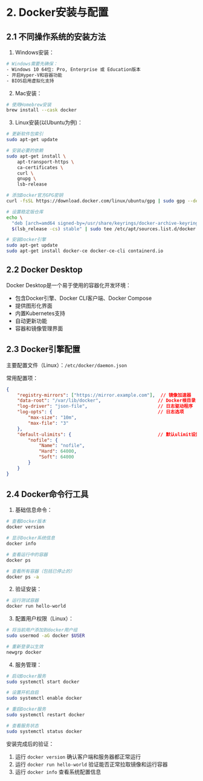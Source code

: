 # 2. Docker安装与配置

## 2.1 不同操作系统的安装方法

1. Windows安装：

```bash
# Windows需要先确保：
- Windows 10 64位: Pro, Enterprise 或 Education版本
- 开启Hyper-V和容器功能
- BIOS启用虚拟化支持
```

2. Mac安装：

```bash
# 使用Homebrew安装
brew install --cask docker
```

3. Linux安装(以Ubuntu为例)：

```bash
# 更新软件包索引
sudo apt-get update

# 安装必要的依赖
sudo apt-get install \
    apt-transport-https \
    ca-certificates \
    curl \
    gnupg \
    lsb-release

# 添加Docker官方GPG密钥
curl -fsSL https://download.docker.com/linux/ubuntu/gpg | sudo gpg --dearmor -o /usr/share/keyrings/docker-archive-keyring.gpg

# 设置稳定版仓库
echo \
  "deb [arch=amd64 signed-by=/usr/share/keyrings/docker-archive-keyring.gpg] https://download.docker.com/linux/ubuntu \
  $(lsb_release -cs) stable" | sudo tee /etc/apt/sources.list.d/docker.list > /dev/null

# 安装Docker引擎
sudo apt-get update
sudo apt-get install docker-ce docker-ce-cli containerd.io
```

## 2.2 Docker Desktop

Docker Desktop是一个易于使用的容器化开发环境：

- 包含Docker引擎、Docker CLI客户端、Docker Compose
- 提供图形化界面
- 内置Kubernetes支持
- 自动更新功能
- 容器和镜像管理界面

## 2.3 Docker引擎配置

主要配置文件（Linux）：`/etc/docker/daemon.json`

常用配置项：

```json
{
    "registry-mirrors": ["https://mirror.example.com"],  // 镜像加速器
    "data-root": "/var/lib/docker",                     // Docker根目录
    "log-driver": "json-file",                          // 日志驱动程序
    "log-opts": {                                       // 日志选项
        "max-size": "10m",
        "max-file": "3"
    },
    "default-ulimits": {                                // 默认ulimit设置
        "nofile": {
            "Name": "nofile",
            "Hard": 64000,
            "Soft": 64000
        }
    }
}
```

## 2.4 Docker命令行工具

1. 基础信息命令：

```bash
# 查看Docker版本
docker version

# 显示Docker系统信息
docker info

# 查看运行中的容器
docker ps

# 查看所有容器（包括已停止的）
docker ps -a
```

2. 验证安装：

```bash
# 运行测试容器
docker run hello-world
```

3. 配置用户权限（Linux）：

```bash
# 将当前用户添加到docker用户组
sudo usermod -aG docker $USER

# 重新登录以生效
newgrp docker
```

4. 服务管理：

```bash
# 启动Docker服务
sudo systemctl start docker

# 设置开机自启
sudo systemctl enable docker

# 重启Docker服务
sudo systemctl restart docker

# 查看服务状态
sudo systemctl status docker
```

安装完成后的验证：

1. 运行 `docker version` 确认客户端和服务器都正常运行
2. 运行 `docker run hello-world` 验证能否正常拉取镜像和运行容器
3. 运行 `docker info` 查看系统配置信息
